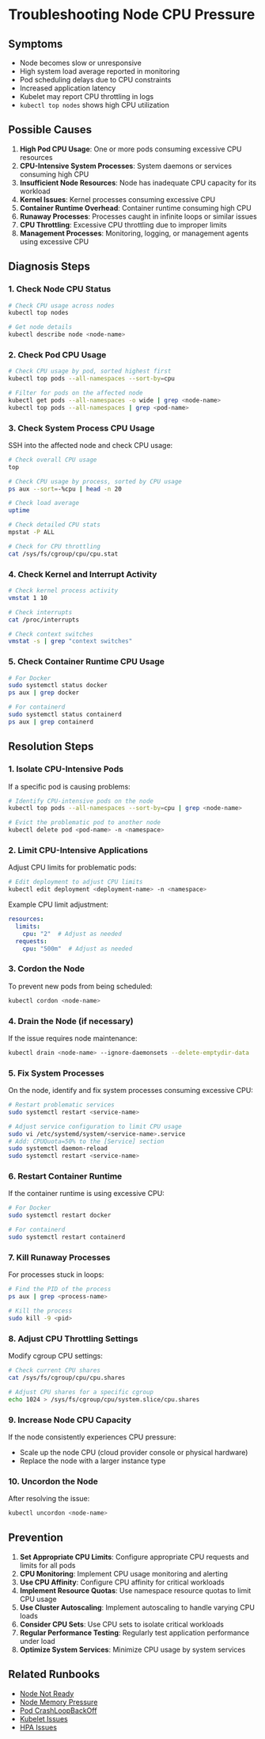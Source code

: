 # Troubleshooting Node CPU Pressure

## Symptoms

* Node becomes slow or unresponsive
* High system load average reported in monitoring
* Pod scheduling delays due to CPU constraints
* Increased application latency
* Kubelet may report CPU throttling in logs
* `kubectl top nodes` shows high CPU utilization

## Possible Causes

1. **High Pod CPU Usage**: One or more pods consuming excessive CPU resources
2. **CPU-Intensive System Processes**: System daemons or services consuming high CPU
3. **Insufficient Node Resources**: Node has inadequate CPU capacity for its workload
4. **Kernel Issues**: Kernel processes consuming excessive CPU
5. **Container Runtime Overhead**: Container runtime consuming high CPU
6. **Runaway Processes**: Processes caught in infinite loops or similar issues
7. **CPU Throttling**: Excessive CPU throttling due to improper limits
8. **Management Processes**: Monitoring, logging, or management agents using excessive CPU

## Diagnosis Steps

### 1. Check Node CPU Status

```bash
# Check CPU usage across nodes
kubectl top nodes

# Get node details
kubectl describe node <node-name>
```

### 2. Check Pod CPU Usage

```bash
# Check CPU usage by pod, sorted highest first
kubectl top pods --all-namespaces --sort-by=cpu

# Filter for pods on the affected node
kubectl get pods --all-namespaces -o wide | grep <node-name>
kubectl top pods --all-namespaces | grep <pod-name>
```

### 3. Check System Process CPU Usage

SSH into the affected node and check CPU usage:

```bash
# Check overall CPU usage
top

# Check CPU usage by process, sorted by CPU usage
ps aux --sort=-%cpu | head -n 20

# Check load average
uptime

# Check detailed CPU stats
mpstat -P ALL

# Check for CPU throttling
cat /sys/fs/cgroup/cpu/cpu.stat
```

### 4. Check Kernel and Interrupt Activity

```bash
# Check kernel process activity
vmstat 1 10

# Check interrupts
cat /proc/interrupts

# Check context switches
vmstat -s | grep "context switches"
```

### 5. Check Container Runtime CPU Usage

```bash
# For Docker
sudo systemctl status docker
ps aux | grep docker

# For containerd
sudo systemctl status containerd
ps aux | grep containerd
```

## Resolution Steps

### 1. Isolate CPU-Intensive Pods

If a specific pod is causing problems:

```bash
# Identify CPU-intensive pods on the node
kubectl top pods --all-namespaces --sort-by=cpu | grep <node-name>

# Evict the problematic pod to another node
kubectl delete pod <pod-name> -n <namespace>
```

### 2. Limit CPU-Intensive Applications

Adjust CPU limits for problematic pods:

```bash
# Edit deployment to adjust CPU limits
kubectl edit deployment <deployment-name> -n <namespace>
```

Example CPU limit adjustment:

```yaml
resources:
  limits:
    cpu: "2"  # Adjust as needed
  requests:
    cpu: "500m"  # Adjust as needed
```

### 3. Cordon the Node

To prevent new pods from being scheduled:

```bash
kubectl cordon <node-name>
```

### 4. Drain the Node (if necessary)

If the issue requires node maintenance:

```bash
kubectl drain <node-name> --ignore-daemonsets --delete-emptydir-data
```

### 5. Fix System Processes

On the node, identify and fix system processes consuming excessive CPU:

```bash
# Restart problematic services
sudo systemctl restart <service-name>

# Adjust service configuration to limit CPU usage
sudo vi /etc/systemd/system/<service-name>.service
# Add: CPUQuota=50% to the [Service] section
sudo systemctl daemon-reload
sudo systemctl restart <service-name>
```

### 6. Restart Container Runtime

If the container runtime is using excessive CPU:

```bash
# For Docker
sudo systemctl restart docker

# For containerd
sudo systemctl restart containerd
```

### 7. Kill Runaway Processes

For processes stuck in loops:

```bash
# Find the PID of the process
ps aux | grep <process-name>

# Kill the process
sudo kill -9 <pid>
```

### 8. Adjust CPU Throttling Settings

Modify cgroup CPU settings:

```bash
# Check current CPU shares
cat /sys/fs/cgroup/cpu/cpu.shares

# Adjust CPU shares for a specific cgroup
echo 1024 > /sys/fs/cgroup/cpu/system.slice/cpu.shares
```

### 9. Increase Node CPU Capacity

If the node consistently experiences CPU pressure:

* Scale up the node CPU (cloud provider console or physical hardware)
* Replace the node with a larger instance type

### 10. Uncordon the Node

After resolving the issue:

```bash
kubectl uncordon <node-name>
```

## Prevention

1. **Set Appropriate CPU Limits**: Configure appropriate CPU requests and limits for all pods
2. **CPU Monitoring**: Implement CPU usage monitoring and alerting
3. **Use CPU Affinity**: Configure CPU affinity for critical workloads
4. **Implement Resource Quotas**: Use namespace resource quotas to limit CPU usage
5. **Use Cluster Autoscaling**: Implement autoscaling to handle varying CPU loads
6. **Consider CPU Sets**: Use CPU sets to isolate critical workloads
7. **Regular Performance Testing**: Regularly test application performance under load
8. **Optimize System Services**: Minimize CPU usage by system services

## Related Runbooks

* [Node Not Ready](./node-not-ready.md)
* [Node Memory Pressure](./node-memory-pressure.md)
* [Pod CrashLoopBackOff](../workloads/pod-crashloopbackoff.md)
* [Kubelet Issues](./kubelet-issues.md)
* [HPA Issues](../resources/hpa-issues.md)